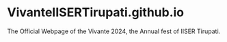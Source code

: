 # VivanteIISERTirupati.github.io
The Official Webpage of the Vivante 2024, the Annual fest of IISER Tirupati.
